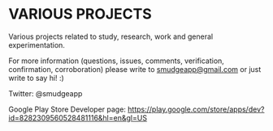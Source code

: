 # VARIOUS PROJECTS

Various projects related to study, research, work and general experimentation.

For more information (questions, issues, comments, verification, confirmation, corroboration) please write to smudgeapp@gmail.com or just write to say hi! :)

Twitter: @smudgeapp

Google Play Store Developer page: https://play.google.com/store/apps/dev?id=8282309560528481116&hl=en&gl=US

